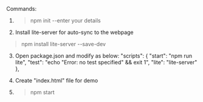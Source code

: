 Commands:

1. >npm init
--enter your details

2. Install lite-server for auto-sync to the webpage
>npm install lite-server --save-dev

3. Open package.json and modify as below:
"scripts": {
    "start": "npm run lite",
    "test": "echo \"Error: no test specified\" && exit 1",
    "lite": "lite-server"
  },


4. Create "index.html" file for demo

5. >npm start